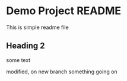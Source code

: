 # Demo Project README

This is simple readme file

## Heading 2

some text

modified, on new branch
something going on

